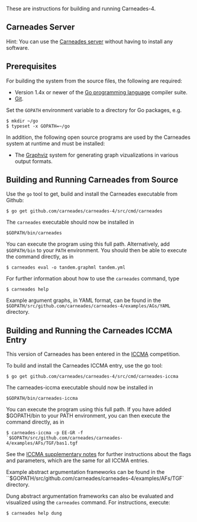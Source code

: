 
These are instructions for building and running Carneades-4.  

## Carneades Server

Hint: You can use the [Carneades server](http://carneades.fokus.fraunhofer.de) without having to install any software.

## Prerequisites

For building the system from the source files, the following are required:

- Version 1.4x or newer of the [Go programming language](http://golang.org/) compiler suite.
- [Git](http://git-scm.com/).

Set the `GOPATH` environment variable to a directory for Go packages, e.g.

    $ mkdir ~/go
    $ typeset -x GOPATH=~/go

In addition, the following open source programs are used by the Carneades system at runtime and must be installed:

- The [Graphviz](http://graphviz.org/) system for generating graph vizualizations in various output formats.

<!-- - Version 7.3.x or newer of [SWI Prolog](http://www.swi-prolog.org), which includes the implementation of [Constraint Handling Rules](https://dtai.cs.kuleuven.be/CHR/) used to automatically construct arguments from argumentation schemes and assumptions. -->


## Building and Running Carneades from Source

Use the `go` tool to get, build and install the Carneades
executable from Github:

    $ go get github.com/carneades/carneades-4/src/cmd/carneades
    
The `carneades` executable should now be installed in

    $GOPATH/bin/carneades

You can execute the program using this full path. Alternatively, add `$GOPATH/bin` to your `PATH` environment.
You should then be able to execute the command directly, as in

    $ carneades eval -o tandem.graphml tandem.yml
    
For further information about how to use the `carneades` command, type

    $ carneades help

Example argument graphs, in YAML format, can be found in the `$GOPATH/src/github.com/carneades/carneades-4/examples/AGs/YAML` directory.

## Building and Running the Carneades ICCMA Entry

This version of Carneades has been entered in the [ICCMA](http://argumentationcompetition.org/index.html)
competition.

To build and install the Carneades ICCMA entry, use the go tool:

    $ go get github.com/carneades/carneades-4/src/cmd/carneades-iccma

The carneades-iccma executable should now be installed in

    $GOPATH/bin/carneades-iccma

You can execute the program using this full path. If you have added
$GOPATH/bin to your PATH environment, you can then execute the command
directly, as in

    $ carneades-iccma -p EE-GR -f `$GOPATH/src/github.com/carneades/carneades-4/examples/AFs/TGF/bas1.tgf

See the [ICCMA supplementary notes](http://argumentationcompetition.org/2015/iccma15notes_v3.pdf) for further instructions about the flags and parameters, which are the same for all ICCMA entries.

Example abstract argumentation frameworks can be found in the ``$GOPATH/src/github.com/carneades/carneades-4/examples/AFs/TGF` directory.

Dung abstract argumentation frameworks can also be evaluated and visualized using the `carneades` command. For instructions, execute:

    $ carneades help dung

	


